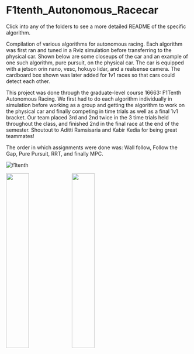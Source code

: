 # F1tenth_Autonomous_Racecar
Click into any of the folders to see a more detailed README of the specific algorithm.

Compilation of various algorithms for autonomous racing. Each algorithm was first ran and tuned in a Rviz simulation before transferring to the physical car. Shown below are some closeups of the car and an example of one such algorithm, pure pursuit, on the physical car. The car is equipped with a jetson orin nano, vesc, hokuyo lidar, and a realsense camera. The cardboard box shown was later added for 1v1 races so that cars could detect each other. 

This project was done through the graduate-level course 16663: F1Tenth Autonomous Racing. We first had to do each algorithm individually in simulation before working as a group and getting the algorithm to work on the physical car and finally competing in time trials as well as a final 1v1 bracket. Our team placed 3rd and 2nd twice in the 3 time trials held throughout the class, and finished 2nd in the final race at the end of the semester. Shoutout to Aditti Ramsisaria and Kabir Kedia for being great teammates! 

The order in which assignments were done was: Wall follow, Follow the Gap, Pure Pursuit, RRT, and finally MPC. 

![f1tenth](https://github.com/Jixi123/f1tenth_autonomous_racecar/assets/86895390/ff5455e6-bb97-4429-ba02-dd2966a43e03)

<img src = "https://github.com/Jixi123/F1tenth_Autonomous_Racecar/assets/86895390/6ab6f5e0-f16a-44cd-a7d2-3dcdc9308d36" width = "35%" height = "35%">   
<img src = "https://github.com/Jixi123/F1tenth_Autonomous_Racecar/assets/86895390/7e165184-675a-4abf-9d66-88dec10f65b9" width = "35%" height = "35%"> 


